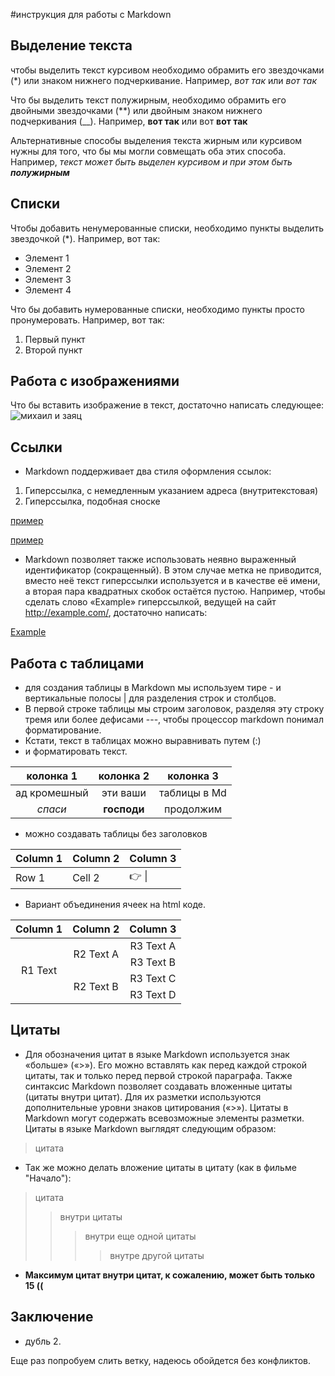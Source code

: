 #инструкция для работы с Markdown

## Выделение текста

чтобы выделить текст курсивом необходимо обрамить его звездочками (*) или знаком нижнего подчеркивание. Например, *вот так* или _вот так_

Что бы выделить текст полужирным, необходимо обрамить его двойными звездочками (**) или двойным знаком нижнего подчеркивания (__). Например, **вот так** или вот __вот так__

Альтернативные способы выделения текста жирным или курсивом нужны для того, что бы мы могли совмещать оба этих способа. Например, _текст может быть выделен курсивом и при этом быть **полужирным**_

## Списки

Чтобы добавить ненумерованные списки, необходимо пункты выделить звездочкой (*). Например, вот так:
* Элемент 1
* Элемент 2
* Элемент 3
* Элемент 4

Что бы добавить нумерованные списки, необходимо пункты просто пронумеровать. Например, вот так: 
1. Первый пункт
2. Второй пункт
## Работа с изображениями

Что бы вставить изображение в текст, достаточно написать следующее: ![михаил и заяц](https://cs4.pikabu.ru/post_img/2015/11/01/11/1446405535_92965515.jpg)

## Ссылки

* Markdown поддерживает два стиля оформления ссылок:
1. Гиперссылка, с немедленным указанием адреса (внутритекстовая)
2. Гиперссылка, подобная сноске

[пример](http://example.com/ "Необязательная подсказка")

[пример][id]

[id]: http://example.com/ "Необязательная подсказка"

* Markdown позволяет также использовать неявно выраженный идентификатор (сокращенный). В этом случае метка не приводится, вместо неё текст гиперссылки используется и в качестве её имени, а вторая пара квадратных скобок остаётся пустою. Например, чтобы сделать слово «Example» гиперссылкой, ведущей на сайт http://example.com/, достаточно написать:

[Example][]

[Example]: http://example.com/ (необязательная подсказка)

## Работа с таблицами

* для создания таблицы в Markdown мы используем тире - и вертикальные полосы | для разделения строк и столбцов.
* В первой строке таблицы мы строим заголовок, разделяя эту строку тремя или более дефисами ---, чтобы процессор markdown понимал форматирование. 
* Кстати, текст в таблицах можно выравнивать путем (:)
* и форматировать текст.

| колонка 1 | колонка 2 | колонка 3|
|:-----------:|:-----------:|:----------:|
| ад кромешный | эти ваши | таблицы в Md |
| *спаси* | **господи** | продолжим |

* можно создавать таблицы без заголовков

| Column 1 | Column 2 | Column 3 |
|----------|----------|----------|
| Row 1    | Cell 2   |👉 &#124; |

* Вариант объединения ячеек на html коде.
<table>
    <thead>
        <tr>
            <th>Column 1</th>
            <th>Column 2</th>
            <th>Column 3</th>
        </tr>
    </thead>
    <tbody>
        <tr>
            <td rowspan=4 align="center">R1 Text</td>
            <td rowspan=2 align="center">R2 Text A</td>
            <td align="center">R3 Text A</td>
        </tr>
        <tr>
            <td align="center">R3 Text B</td>
        </tr>
        <tr>
            <td rowspan=2 align="center">R2 Text B</td>
            <td align="center">R3 Text C</td>
        </tr>
        <tr>
            <td align="center">R3 Text D</td>
        </tr>
    </tbody>
</table>

## Цитаты

* Для обозначения цитат в языке Markdown используется знак «больше» («>»). Его можно вставлять как перед каждой строкой цитаты, так и только перед первой строкой параграфа. Также синтаксис Markdown позволяет создавать вложенные цитаты (цитаты внутри цитат). Для их разметки используются дополнительные уровни знаков цитирования («>»). Цитаты в Markdown могут содержать всевозможные элементы разметки. Цитаты в языке Markdown выглядят следующим образом:
> цитата

* Так же можно делать вложение цитаты в цитату (как в фильме "Начало"): 
> цитата
>> внутри цитаты 
>>> внутри еще одной цитаты
>>>> внутре другой цитаты

* **Максимум цитат внутри цитат, к сожалению,  может быть только 15 ((**
## Заключение

* дубль 2.


Еще раз попробуем слить ветку, надеюсь обойдется без конфликтов.